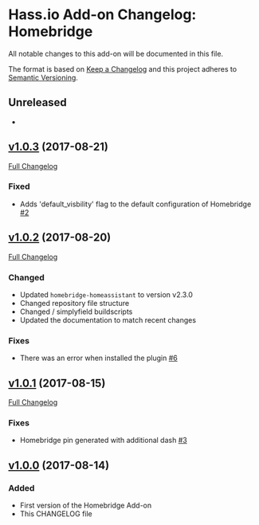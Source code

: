 # Hass.io Add-on Changelog: Homebridge

All notable changes to this add-on will be documented in this file.

The format is based on [Keep a Changelog](http://keepachangelog.com/en/1.0.0/)
and this project adheres to [Semantic Versioning](http://semver.org/spec/v2.0.0.html).

## Unreleased
-

## [v1.0.3](https://github.com/hassio-addons/addon-homebridge/tree/v1.0.3) (2017-08-21)
[Full Changelog](https://github.com/hassio-addons/addon-homebridge/compare/v1.0.2...v1.0.3)
### Fixed
- Adds 'default_visbility' flag to the default configuration of Homebridge [#2](https://github.com/hassio-addons/addon-homebridge/issues/2)

## [v1.0.2](https://github.com/hassio-addons/addon-homebridge/tree/v1.0.2) (2017-08-20)
[Full Changelog](https://github.com/hassio-addons/addon-homebridge/compare/v1.0.1...v1.0.2)
### Changed
- Updated `homebridge-homeassistant` to version v2.3.0
- Changed repository file structure
- Changed / simplyfield buildscripts
- Updated the documentation to match recent changes
### Fixes
- There was an error when installed the plugin [#6](https://github.com/hassio-addons/repository/issues/6)

## [v1.0.1](https://github.com/hassio-addons/addon-homebridge/tree/v1.0.1) (2017-08-15)
[Full Changelog](https://github.com/hassio-addons/addon-homebridge/compare/v1.0.0...v1.0.1)
### Fixes
- Homebridge pin generated with additional dash [#3](https://github.com/hassio-addons/repository/issues/3)

## [v1.0.0](https://github.com/hassio-addons/addon-homebridge/tree/v1.0.0) (2017-08-14)
### Added
- First version of the Homebridge Add-on
- This CHANGELOG file
